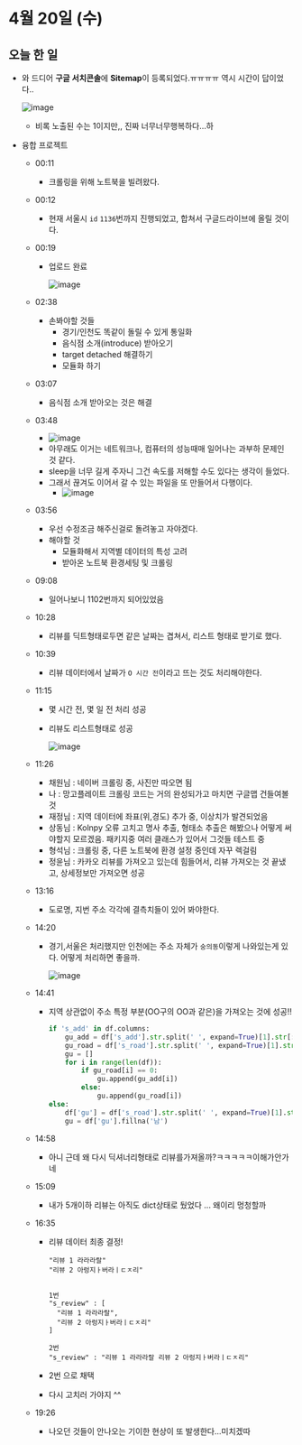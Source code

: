 # 4월 20일 (수)

## 오늘 한 일

* 와 드디어 **구글 서치콘솔**에 **Sitemap**이 등록되었다.ㅠㅠㅠㅠ 역시 시간이 답이었다..

  ![image](https://user-images.githubusercontent.com/75322297/164040257-1177c509-8553-464a-af4a-9300e86cffc6.png)

  * 비록 노출된 수는 1이지만,, 진짜 너무너무행복하다...하

* 융합 프로젝트

  * 00:11

    * 크롤링을 위해 노트북을 빌려왔다.

  * 00:12

    * 현재 서울시 `id` `1136`번까지 진행되었고, 합쳐서 구글드라이브에 올릴 것이다.

  * 00:19

    * 업로드 완료

      ![image](https://user-images.githubusercontent.com/75322297/164038010-1c64f021-670a-4faf-a82e-858fc46c6d54.png)
    
  * 02:38
  
    * 손봐야할 것들
      * 경기/인천도 똑같이 돌릴 수 있게 통일화
      * 음식점 소개(introduce) 받아오기
      * target detached 해결하기
      * 모듈화 하기
  
  * 03:07
  
    * 음식점 소개 받아오는 것은 해결
  
  * 03:48
  
    * ![image](https://user-images.githubusercontent.com/75322297/164074507-7e3ab2f1-fec4-4a65-9a7c-065399619cd5.png)
    * 아무래도 이거는 네트워크나, 컴퓨터의 성능때매 일어나는 과부하 문제인 것 같다.
    * sleep을 너무 길게 주자니 그건 속도를 저해할 수도 있다는 생각이 들었다.
    * 그래서 끊겨도 이어서 갈 수 있는 파일을 또 만들어서 다행이다.
      * ![image](https://user-images.githubusercontent.com/75322297/164074662-118bdaf4-48f9-4e6c-abe2-0c9668dd840a.png)
  
  * 03:56
  
    * 우선 수정조금 해주신걸로 돌려놓고 자야겠다.
    * 해야할 것
      * 모듈화해서 지역별 데이터의 특성 고려
      * 받아온 노트북 환경세팅 및 크롤링
    
  * 09:08
  
    * 일어나보니 1102번까지 되어있었음
  
  * 10:28
  
    * 리뷰를 딕트형태로두면 같은 날짜는 겹쳐서, 리스트 형태로 받기로 했다.
  
  * 10:39
  
    * 리뷰 데이터에서 날짜가 `O 시간 전`이라고 뜨는 것도 처리해야한다.
  
  * 11:15
  
    * 몇 시간 전, 몇 일 전 처리 성공
  
    * 리뷰도 리스트형태로 성공
  
      ![image](https://user-images.githubusercontent.com/75322297/164133386-5c00bcc8-9ab8-4674-a8c5-21f70fcab89b.png)
  
  * 11:26
  
    * 채원님 : 네이버 크롤링 중, 사진만 따오면 됨
    * 나 : 망고플레이트 크롤링 코드는 거의 완성되가고 마치면 구글맵 건들여볼 것
    * 재정님 : 지역 데이터에 좌표(위,경도) 추가 중, 이상치가 발견되었음
    * 상동님 : Kolnpy 오류 고치고 명사 추출, 형태소 추출은 해봤으나 어떻게 써야할지 모르겠음. 패키지중 여러 클래스가 있어서 그것들 테스트 중
    * 형석님 : 크롤링 중, 다른 노트북에 환경 설정 중인데 자꾸 렉걸림
    * 정윤님 : 카카오 리뷰를 가져오고 있는데 힘들어서, 리뷰 가져오는 것 끝냈고, 상세정보만 가져오면 성공
  
  * 13:16
  
    * 도로명, 지번 주소 각각에 결측치들이 있어 봐야한다.
  
  * 14:20
  
    * 경기,서울은 처리했지만 인천에는 주소 자체가 `숭의동`이렇게 나와있는게 있다. 어떻게 처리하면 좋을까.
  
      ![image](https://user-images.githubusercontent.com/75322297/164156008-03c2bba1-87f3-497f-b66b-77d7e72c8094.png)
  
  * 14:41
  
    * 지역 상관없이 주소 특정 부분(OO구의 OO과 같은)을 가져오는 것에 성공!!
  
      ```python
      if 's_add' in df.columns:
          gu_add = df['s_add'].str.split(' ', expand=True)[1].str[:-1].fillna(0)
          gu_road = df['s_road'].str.split(' ', expand=True)[1].str[:-1].fillna(0)
          gu = []
          for i in range(len(df)):
              if gu_road[i] == 0:
                  gu.append(gu_add[i])
              else:
                  gu.append(gu_road[i])
      else:
          df['gu'] = df['s_road'].str.split(' ', expand=True)[1].str[:-1]
          gu = df['gu'].fillna('남')
      ```
  
  * 14:58
  
    * 아니 근데 왜 다시 딕셔너리형태로 리뷰를가져올까?ㅋㅋㅋㅋㅋ이해가안가네
  
  * 15:09
  
    * 내가 5개이하 리뷰는 아직도 dict상태로 뒀었다 ... 왜이리 멍청할까
  
  * 16:35
  
    * 리뷰 데이터 최종 결정!
  
      ```
      "리뷰 1 라라라랄"
      "리뷰 2 아렁지ㅏ버라ㅣㄷㅈ리"
      
      
      1번
      "s_review" : [
      	"리뷰 1 라라라랄", 
      	"리뷰 2 아렁지ㅏ버라ㅣㄷㅈ리"
      ]
      
      2번
      "s_review" : "리뷰 1 라라라랄 리뷰 2 아렁지ㅏ버라ㅣㄷㅈ리"
      
      ```
  
    * 2번 으로 채택
  
    * 다시 고치러 가야지 ^^
  
  * 19:26
  
    * 나오던 것들이 안나오는 기이한 현상이 또 발생한다...미치겠따